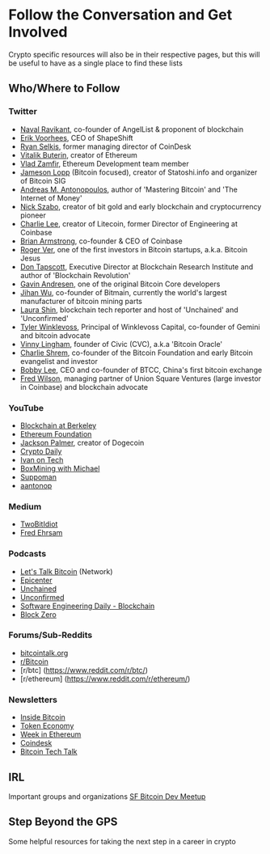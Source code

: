 # Follow the Conversation and Get Involved
Crypto specific resources will also be in their respective pages, but this will be useful to have as a single place to find these lists


## Who/Where to Follow

### Twitter
- [Naval Ravikant](https://twitter.com/naval), co-founder of AngelList & proponent of blockchain
- [Erik Voorhees](https://twitter.com/ErikVoorhees), CEO of ShapeShift
- [Ryan Selkis](https://twitter.com/twobitidiot), former managing director of CoinDesk
- [Vitalik Buterin](https://twitter.com/VitalikButerin), creator of Ethereum
- [Vlad Zamfir](https://twitter.com/VladZamfir), Ethereum Development team member
- [Jameson Lopp](https://twitter.com/lopp) (Bitcoin focused), creator of Statoshi.info and organizer of Bitcoin SIG
- [Andreas M. Antonopoulos](https://twitter.com/aantonop), author of 'Mastering Bitcoin' and 'The Internet of Money'
- [Nick Szabo](https://twitter.com/NickSzabo4), creator of bit gold and early blockchain and cryptocurrency pioneer
- [Charlie Lee](https://twitter.com/SatoshiLite), creator of Litecoin, former Director of Engineering at Coinbase
- [Brian Armstrong](https://twitter.com/brian_armstrong), co-founder & CEO of Coinbase
- [Roger Ver](https://twitter.com/rogerkver), one of the first investors in Bitcoin startups, a.k.a. Bitcoin Jesus
- [Don Tapscott](https://twitter.com/dtapscott), Executive Director at Blockchain Research Institute and author of 'Blockchain Revolution'
- [Gavin Andresen](https://twitter.com/gavinandresen), one of the original Bitcoin Core developers
- [Jihan Wu](https://www.twitter.com/jihanwu), co-founder of Bitmain, currently the world's largest manufacturer of bitcoin mining parts
- [Laura Shin](https://twitter.com/laurashin), blockchain tech reporter and host of 'Unchained' and 'Unconfirmed'
- [Tyler Winklevoss](https://twitter.com/tylerwinklevoss), Principal of Winklevoss Capital, co-founder of Gemini and bitcoin advocate
- [Vinny Lingham](https://twitter.com/VinnyLingham), founder of Civic (CVC), a.k.a 'Bitcoin Oracle'
- [Charlie Shrem](https://twitter.com/CharlieShrem), co-founder of the Bitcoin Foundation and early Bitcoin evangelist and investor
- [Bobby Lee](https://twitter.com/bobbyclee), CEO and co-founder of BTCC, China's first bitcoin exchange
- [Fred Wilson](https://twitter.com/fredwilson), managing partner of Union Square Ventures (large investor in Coinbase) and blockchain advocate

### YouTube
- [Blockchain at Berkeley](https://www.youtube.com/channel/UC5sgoRfoSp3jeX4DEqKLwKg/playlists)
- [Ethereum Foundation](https://www.youtube.com/channel/UCNOfzGXD_C9YMYmnefmPH0g/playlists)
- [Jackson Palmer](https://www.youtube.com/user/jacksonpalmerbc), creator of Dogecoin
- [Crypto Daily](https://www.youtube.com/channel/UC67AEEecqFEc92nVvcqKdhA)
- [Ivan on Tech](https://www.youtube.com/channel/UCrYmtJBtLdtm2ov84ulV-yg)
- [BoxMining with Michael](https://www.youtube.com/channel/UCxODjeUwZHk3p-7TU-IsDOA)
- [Suppoman](https://www.youtube.com/user/Suppoman2011)
- [aantonop](https://www.youtube.com/user/aantonop)

### Medium
- [TwoBitIdiot](https://medium.com/@twobitidiot)
- [Fred Ehrsam](https://medium.com/@FEhrsam)

### Podcasts
- [Let's Talk Bitcoin](https://letstalkbitcoin.com/) (Network)
- [Epicenter](https://epicenter.tv/)
- [Unchained](http://unchainedpodcast.co/)
- [Unconfirmed](http://unconfirmedpodcast.com)
- [Software Engineering Daily - Blockchain](https://softwareengineeringdaily.com/category/blockchain/)
- [Block Zero](http://www.blockzero.show/)

### Forums/Sub-Reddits
- [bitcointalk.org](https://bitcointalk.org/)
- [r/Bitcoin](https://www.reddit.com/r/Bitcoin/)
- [r/btc] (https://www.reddit.com/r/btc/)
- [r/ethereum] (https://www.reddit.com/r/ethereum/)

### Newsletters
- [Inside Bitcoin](https://inside.com/bitcoin)
- [Token Economy](http://weekly.tokeneconomy.co/)
- [Week in Ethereum](http://www.weekinethereum.com/)
- [Coindesk](https://www.coindesk.com/newsletter/)
- [Bitcoin Tech Talk](https://bitcointechtalk.com/)

## IRL
Important groups and organizations
[SF Bitcoin Dev Meetup](https://www.meetup.com/SF-Bitcoin-Devs)

## Step Beyond the GPS
Some helpful resources for taking the next step in a career in crypto
